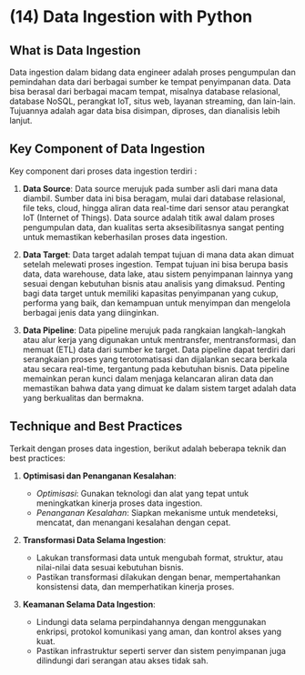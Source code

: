 # (14) Data Ingestion with Python

## What is Data Ingestion

Data ingestion dalam bidang data engineer adalah proses pengumpulan dan pemindahan data dari berbagai sumber ke tempat penyimpanan data.  Data bisa berasal dari berbagai macam tempat, misalnya database relasional, database NoSQL, perangkat IoT, situs web, layanan streaming, dan lain-lain.  Tujuannya adalah agar data bisa disimpan, diproses, dan dianalisis lebih lanjut.

## Key Component of Data Ingestion

Key component dari proses data ingestion terdiri :

1. **Data Source**:
   Data source merujuk pada sumber asli dari mana data diambil. Sumber data ini bisa beragam, mulai dari database relasional, file teks, cloud, hingga aliran data real-time dari sensor atau perangkat IoT (Internet of Things). Data source adalah titik awal dalam proses pengumpulan data, dan kualitas serta aksesibilitasnya sangat penting untuk memastikan keberhasilan proses data ingestion.

2. **Data Target**:
   Data target adalah tempat tujuan di mana data akan dimuat setelah melewati proses ingestion. Tempat tujuan ini bisa berupa basis data, data warehouse, data lake, atau sistem penyimpanan lainnya yang sesuai dengan kebutuhan bisnis atau analisis yang dimaksud. Penting bagi data target untuk memiliki kapasitas penyimpanan yang cukup, performa yang baik, dan kemampuan untuk menyimpan dan mengelola berbagai jenis data yang diinginkan.

3. **Data Pipeline**:
   Data pipeline merujuk pada rangkaian langkah-langkah atau alur kerja yang digunakan untuk mentransfer, mentransformasi, dan memuat (ETL) data dari sumber ke target. Data pipeline dapat terdiri dari serangkaian proses yang terotomatisasi dan dijalankan secara berkala atau secara real-time, tergantung pada kebutuhan bisnis. Data pipeline memainkan peran kunci dalam menjaga kelancaran aliran data dan memastikan bahwa data yang dimuat ke dalam sistem target adalah data yang berkualitas dan bermakna.

## Technique and Best Practices
Terkait dengan proses data ingestion, berikut adalah beberapa teknik dan best practices:

1. **Optimisasi dan Penanganan Kesalahan**:
   - *Optimisasi*: Gunakan teknologi dan alat yang tepat untuk meningkatkan kinerja proses data ingestion.
   - *Penanganan Kesalahan*: Siapkan mekanisme untuk mendeteksi, mencatat, dan menangani kesalahan dengan cepat.

2. **Transformasi Data Selama Ingestion**:
   - Lakukan transformasi data untuk mengubah format, struktur, atau nilai-nilai data sesuai kebutuhan bisnis.
   - Pastikan transformasi dilakukan dengan benar, mempertahankan konsistensi data, dan memperhatikan kinerja proses.

3. **Keamanan Selama Data Ingestion**:
   - Lindungi data selama perpindahannya dengan menggunakan enkripsi, protokol komunikasi yang aman, dan kontrol akses yang kuat.
   - Pastikan infrastruktur seperti server dan sistem penyimpanan juga dilindungi dari serangan atau akses tidak sah.
